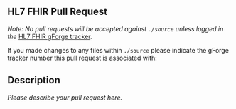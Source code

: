 ## HL7 FHIR Pull Request

_Note: No pull requests will be accepted against `./source` unless logged in the_ [HL7 FHIR gForge tracker](https://gforge.hl7.org/gf/project/fhir/tracker/?action=TrackerItemBrowse&tracker_id=677).

If you made changes to any files within `./source` please indicate the gForge tracker number this pull request is associated with: `   `

## Description

_Please describe your pull request here._
